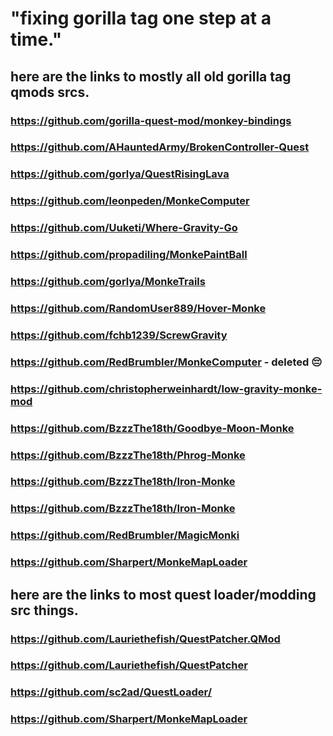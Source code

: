 # "fixing gorilla tag one step at a time."

## here are the links to mostly all old gorilla tag qmods srcs.

### https://github.com/gorilla-quest-mod/monkey-bindings

### https://github.com/AHauntedArmy/BrokenController-Quest

### https://github.com/gorlya/QuestRisingLava

### https://github.com/leonpeden/MonkeComputer

### https://github.com/Uuketi/Where-Gravity-Go

### https://github.com/propadiling/MonkePaintBall

### https://github.com/gorlya/MonkeTrails

### https://github.com/RandomUser889/Hover-Monke

### https://github.com/fchb1239/ScrewGravity

### https://github.com/RedBrumbler/MonkeComputer - deleted 😔

### https://github.com/christopherweinhardt/low-gravity-monke-mod

### https://github.com/BzzzThe18th/Goodbye-Moon-Monke

### https://github.com/BzzzThe18th/Phrog-Monke

### https://github.com/BzzzThe18th/Iron-Monke

### https://github.com/BzzzThe18th/Iron-Monke

### https://github.com/RedBrumbler/MagicMonki

### https://github.com/Sharpert/MonkeMapLoader

## here are the links to most quest loader/modding src things.

### https://github.com/Lauriethefish/QuestPatcher.QMod

### https://github.com/Lauriethefish/QuestPatcher

### https://github.com/sc2ad/QuestLoader/

### https://github.com/Sharpert/MonkeMapLoader
